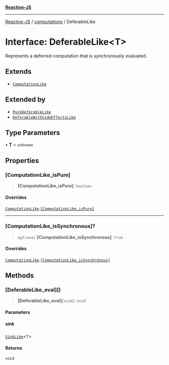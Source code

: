 [**Reactive-JS**](../../README.md)

***

[Reactive-JS](../../README.md) / [computations](../README.md) / DeferableLike

# Interface: DeferableLike\<T\>

Represents a deferred computation that is synchronously evaluated.

## Extends

- [`ComputationLike`](ComputationLike.md)

## Extended by

- [`PureDeferableLike`](PureDeferableLike.md)
- [`DeferableWithSideEffectsLike`](DeferableWithSideEffectsLike.md)

## Type Parameters

• **T** = `unknown`

## Properties

### \[ComputationLike\_isPure\]

> **\[ComputationLike\_isPure\]**: `boolean`

#### Overrides

[`ComputationLike`](ComputationLike.md).[`[ComputationLike_isPure]`](ComputationLike.md#computationlike_ispure)

***

### \[ComputationLike\_isSynchronous\]?

> `optional` **\[ComputationLike\_isSynchronous\]**: `true`

#### Overrides

[`ComputationLike`](ComputationLike.md).[`[ComputationLike_isSynchronous]`](ComputationLike.md#computationlike_issynchronous)

## Methods

### \[DeferableLike\_eval\]()

> **\[DeferableLike\_eval\]**(`sink`): `void`

#### Parameters

##### sink

[`SinkLike`](SinkLike.md)\<`T`\>

#### Returns

`void`
